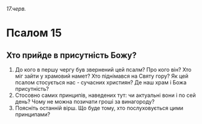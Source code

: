 
_17.черв._

# Псалом 15

## Хто прийде в присутність Божу?
1. До кого в першу чергу був звернений цей псалм? Про кого він? Хто міг зайти у храмовий намет? Хто піднімався на Святу гору? Як цей псалом стосується нас - сучасних християн? Де наш храм і Божа присутність?
2. Стосовно самих принципів, наведених тут: чи актуальні вони і по сей день? Чому не можна позичати гроші за винагороду?
3. Поясніть останній вірш. Що буде тому, хто послуховується цими принципами?
